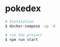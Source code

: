 # pokedex



```bash
# Instalation 
$ docker-compose -up -d 
```
```bash
# run the project 
$ npm run start

```
